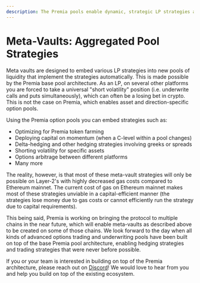 ```yaml
---
description: The Premia pools enable dynamic, strategic LP strategies at a protocol level.
---
```


# Meta-Vaults: Aggregated Pool Strategies

Meta vaults are designed to embed various LP strategies into new pools of liquidity that implement the strategies automatically. This is made possible by the Premia base pool architecture. As an LP, on several other platforms you are forced to take a universal "short volatility" position (i.e. underwrite calls and puts simultaneously), which can often be a losing bet in crypto. This is not the case on Premia, which enables asset and direction-specific option pools.

Using the Premia option pools you can embed strategies such as:

* Optimizing for Premia token farming
* Deploying capital on momentum (when a C-level within a pool changes)
* Delta-hedging and other hedging strategies involving greeks or spreads
* Shorting volatility for specific assets
* Options arbitrage between different platforms
* Many more

The reality, however, is that most of these meta-vault strategies will only be possible on Layer-2's with highly decreased gas costs compared to Ethereum mainnet. The current cost of gas on Ethereum mainnet makes most of these strategies unviable in a capital-efficient manner (the strategies lose money due to gas costs or cannot efficiently run the strategy due to capital requirements).

This being said, Premia is working on bringing the protocol to multiple chains in the near future, which will enable meta-vaults as described above to be created on some of those chains. We look forward to the day when all kinds of advanced options trading and underwriting pools have been built on top of the base Premia pool architecture, enabling hedging strategies and trading strategies that were never before possible.

If you or your team is interested in building on top of the Premia architecture, please reach out on [Discord](https://discord.gg/premia)! We would love to hear from you and help you build on top of the existing ecosystem.

